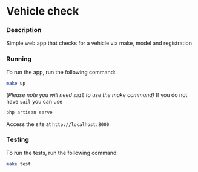 # Vehicle check
### Description
Simple web app that checks for a vehicle via make, model and registration
### Running
To run the app, run the following command:
```sh
make up
```
_(Please note you will need `sail` to use the make command)_
If you do not have `sail` you can use
```sh
php artisan serve
```
Access the site at `http://localhost:8000`
### Testing
To run the tests, run the following command:
```sh
make test
```
